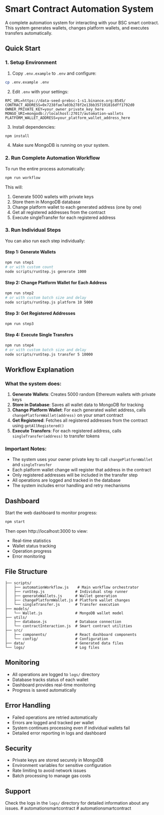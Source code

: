 # Smart Contract Automation System

A complete automation system for interacting with your BSC smart contract. This system generates wallets, changes platform wallets, and executes transfers automatically.

## Quick Start

### 1. Setup Environment

1. Copy `.env.example` to `.env` and configure:
```bash
cp .env.example .env
```

2. Edit `.env` with your settings:
```
RPC_URL=https://data-seed-prebsc-1-s1.binance.org:8545/
CONTRACT_ADDRESS=0x7238fae7a03b278f2e13bb357191816dff1792d0
OWNER_PRIVATE_KEY=your_owner_private_key_here
MONGO_URI=mongodb://localhost:27017/automation-wallets
PLATFORM_WALLET_ADDRESS=your_platform_wallet_address_here
```

3. Install dependencies:
```bash
npm install
```

4. Make sure MongoDB is running on your system.

### 2. Run Complete Automation Workflow

To run the entire process automatically:

```bash
npm run workflow
```

This will:
1. Generate 5000 wallets with private keys
2. Store them in MongoDB database
3. Change platform wallet to each generated address (one by one)
4. Get all registered addresses from the contract
5. Execute singleTransfer for each registered address

### 3. Run Individual Steps

You can also run each step individually:

#### Step 1: Generate Wallets
```bash
npm run step1
# or with custom count
node scripts/runStep.js generate 1000
```

#### Step 2: Change Platform Wallet for Each Address
```bash
npm run step2
# or with custom batch size and delay
node scripts/runStep.js platform 10 5000
```

#### Step 3: Get Registered Addresses
```bash
npm run step3
```

#### Step 4: Execute Single Transfers
```bash
npm run step4
# or with custom batch size and delay
node scripts/runStep.js transfer 5 10000
```

## Workflow Explanation

### What the system does:

1. **Generate Wallets**: Creates 5000 random Ethereum wallets with private keys
2. **Store in Database**: Saves all wallet data to MongoDB for tracking
3. **Change Platform Wallet**: For each generated wallet address, calls `changePlatformWallet(address)` on your smart contract
4. **Get Registered**: Fetches all registered addresses from the contract using `getAllRegistered()`
5. **Execute Transfers**: For each registered address, calls `singleTransfer(address)` to transfer tokens

### Important Notes:

- The system uses your owner private key to call `changePlatformWallet` and `singleTransfer`
- Each platform wallet change will register that address in the contract
- Only registered addresses will be included in the transfer step
- All operations are logged and tracked in the database
- The system includes error handling and retry mechanisms

## Dashboard

Start the web dashboard to monitor progress:

```bash
npm start
```

Then open http://localhost:3000 to view:
- Real-time statistics
- Wallet status tracking
- Operation progress
- Error monitoring

## File Structure

```
├── scripts/
│   ├── automationWorkflow.js    # Main workflow orchestrator
│   ├── runStep.js              # Individual step runner
│   ├── generateWallets.js      # Wallet generation
│   ├── changePlatformWallet.js # Platform wallet changes
│   └── singleTransfer.js       # Transfer execution
├── models/
│   └── Wallet.js               # MongoDB wallet model
├── utils/
│   ├── database.js             # Database connection
│   └── contractInteraction.js  # Smart contract utilities
├── src/
│   ├── components/             # React dashboard components
│   └── config/                 # Configuration
├── data/                       # Generated data files
└── logs/                       # Log files
```

## Monitoring

- All operations are logged to `logs/` directory
- Database tracks status of each wallet
- Dashboard provides real-time monitoring
- Progress is saved automatically

## Error Handling

- Failed operations are retried automatically
- Errors are logged and tracked per wallet
- System continues processing even if individual wallets fail
- Detailed error reporting in logs and dashboard

## Security

- Private keys are stored securely in MongoDB
- Environment variables for sensitive configuration
- Rate limiting to avoid network issues
- Batch processing to manage gas costs

## Support

Check the logs in the `logs/` directory for detailed information about any issues.
#   a u t o m a t i o n s m a r t c o n t r a c t  
 #   a u t o m a t i o n s m a r t c o n t r a c t  
 